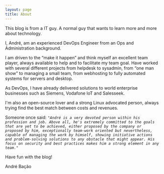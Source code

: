 ```yaml
---
layout: page
title: About
---
```


<p class="message">
  This blog is from a IT guy. A normal guy that wants to learn more and more about technology.
</p>

I, André, am an experienced DevOps Engineer from an Ops and Administration background.

I am driven to the “make it happen” and think myself an excellent team player, always available to help and to facilitate my team goal. Have worked with several different projects from helpdesk to sysadmin, from “one man show” to managing a small team, from webhosting to fully automated systems for servers and desktop.

As DevOps, I have already delivered solutions to world enterprise businesses such as Siemens, Vodafone IoT and Salesseek.

I'm also an open-source lover and a strong Linux advocated person, always trying find the best match between costs and revenues.

Someone once said: _```"André is a very devoted person within his profession and job. Above all, he's extremely committed to the goals that are yet to be achieved, either proposed by the company or proposed by him, exceptionally team-work oriented but nevertheless, capable of managing the work by himself, showing initiative actions and problem-solving solutions to any obstacle that might appear.
His focus on security and best practices makes him a strong element in any team."```_

Have fun with the blog!

André Bação
